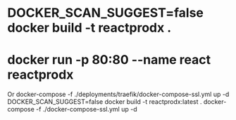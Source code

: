 # DOCKER_SCAN_SUGGEST=false docker build -t reactprodx .
# docker run -p 80:80 --name react reactprodx
Or
docker-compose -f ./deployments/traefik/docker-compose-ssl.yml up -d
DOCKER_SCAN_SUGGEST=false docker build -t reactprodx:latest .
docker-compose -f ./docker-compose-ssl.yml up -d

